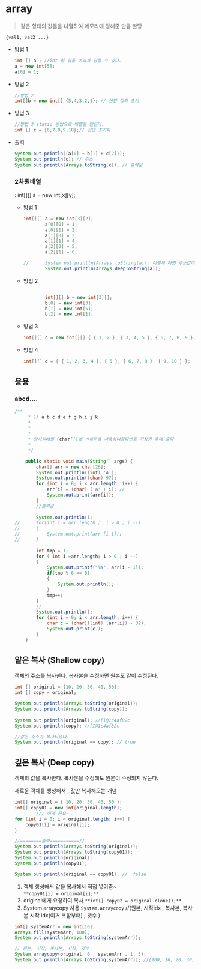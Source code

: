 # array

>같은 형태의 값들을 나열하여 메모리에 정해준 만큼 할당

`{val1, val2 ...}`

- 방법 1

    ```java
    int [] a ; //int 형 값을 여러개 담을 수 있다. 
    a = new int[5];
    a[0] = 1;
    ```

- 방법 2

    ```java
    //방법 2
    int[]b = new int[] {5,4,3,2,1}; // 선언 정의 초기
    ```

- 방법 3

    ```java
    //방법 3 static 방법으로 배열을 만든다.
    int [] c = {6,7,8,9,10};// 선언 초기화
    ```

- 출력

    ```java
    System.out.println((a[0] + b[1] + c[2]));
    System.out.println(c); // 주소
    System.out.println(Arrays.toString(c)); // 출력문
    ```

  ### 2차원배열

  : int[][] a = new int[x][y];

    - 방법 1

        ```java
        int[][] a = new int[3][2];
        		a[0][0] = 1;
        		a[0][1] = 2;
        		a[1][0] = 3;
        		a[1][1] = 4;
        		a[2][0] = 5;
        		a[2][1] = 6;

        //		System.out.println(Arrays.toString(a)); 이렇게 하면 주소값이 나와서 안됨
        		System.out.println(Arrays.deepToString(a));
        ```

    - 방법 2

        ```java

        		int[][] b = new int[3][];
        		b[0] = new int[3];
        		b[1] = new int[5];
        		b[2] = new int[1];
        ```

    - 방법 3

        ```java
        int[][] c = new int[][] { { 1, 2 }, { 3, 4, 5 }, { 6, 7, 8, 9 }, { 10 } };
        ```

    - 방법 4

        ```java
        int[][] d = { { 1, 2, 3, 4 }, { 5 }, { 6, 7, 8 }, { 9, 10 } };
        ```

  ## 응용

  ### abcd....

    ```java
    /**
    	 * 1) a b c d e f g h i j k
    	 * 
    	 * 
    	 * 
    	 * 일차원배열 (char[])에 반복문을 사용하여알파벳을 저장한 후에 출력
    	 * 
    	 */

    	public static void main(String[] args) {
    		char[] arr = new char[26];
    		System.out.println((int) 'A');
    		System.out.println((char) 97);
    		for (int i = 0; i < arr.length; i++) {
    			arr[i] = (char) ('a' + i); //
    			System.out.print(arr[i]);
    		}
    		//출력끝
    		
    		System.out.println();
    //		for(int i = arr.length ;  i > 0 ; i --)
    //		{
    //			System.out.print(arr [i-1]);
    //		}
    		
    		int tmp = 1;
    		for ( int i =arr.length; i > 0 ; i --)
    		{
    			System.out.printf("%s", arr[i - 1]);
    			if(tmp % 6 == 0)
    			{
    				System.out.println();
    			}
    			tmp++;
    		}
    		//
    		System.out.println();
    		for (int i = 0; i < arr.length; i++) {
    			char c = (char)((int) (arr[i]) - 32);
    			System.out.print(c );
    		}
    	}
    ```

  ## 얕은 복사 (Shallow copy)

  객체의 주소를 복사한다. 복사본을 수정하면 원본도 같이 수정된다.

    ```java
    int [] original = {10, 20, 30, 40, 50};
    int [] copy = original;

    System.out.println(Arrays.toString(original));
    System.out.println(Arrays.toString(copy));
    		
    System.out.println(original); //[I@1c4af82c 
    System.out.println(copy); //[I@1c4af82c

    //같은 주소가 복사되었다. 
    System.out.println(original == copy); // true
    ```

  ## 깊은 복사 (Deep copy)

  객체의 값을 복사한다. 복사본을 수정해도 원본이 수정되지 않는다.

  새로운 객체를 생성해서 , 값만 복사해오는 개념

    ```java
    int[] original = { 10, 20, 30, 40, 50 };
    int[] copy01 = new int[original.length]; 
    		/// 이게 중요~
    for (int i = 0; i < original.length; i++) {
    	copy01[i] = original[i];
    }

    //========출력===========//
    System.out.println(Arrays.toString(original));
    System.out.println(Arrays.toString(copy01));
    System.out.println(original);
    System.out.println(copy01);

    System.out.println(original == copy01); //  false

    ```

    1. 객체 생성해서 값을 복사해서 직접 넣어줌~    
       `**copy01[i] = original[i];**`
    2. original에게 요청하여 복사
       `**int[] copy02 = original.clone();**`
    3. System.arraycopy 사용
       `System.arraycopy` //(원본, 시작idx , 복사본, 복사본 시작 idx(이거 포함부터) , 갯수 )

    ```java
    int[] systemArr = new int[10];
    Arrays.fill(systemArr, 100);
    System.out.println(Arrays.toString(systemArr));

    // 원본, 시작, 복사본, 시작, 갯수
    System.arraycopy(original, 0 , systemArr , 1, 3);
    System.out.println(Arrays.toString(systemArr)); //[100, 10, 20, 30, 100, 100, 100, 100, 100, 100]
    ```